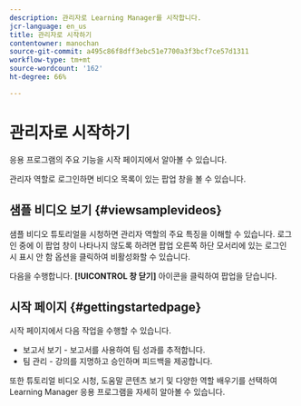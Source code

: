```yaml
---
description: 관리자로 Learning Manager를 시작합니다.
jcr-language: en_us
title: 관리자로 시작하기
contentowner: manochan
source-git-commit: a495c86f8dff3ebc51e7700a3f3bcf7ce57d1311
workflow-type: tm+mt
source-wordcount: '162'
ht-degree: 66%

---
```




# 관리자로 시작하기

응용 프로그램의 주요 기능을 시작 페이지에서 알아볼 수 있습니다.

관리자 역할로 로그인하면 비디오 목록이 있는 팝업 창을 볼 수 있습니다.

## 샘플 비디오 보기 {#viewsamplevideos}

샘플 비디오 튜토리얼을 시청하면 관리자 역할의 주요 특징을 이해할 수 있습니다. 로그인 중에 이 팝업 창이 나타나지 않도록 하려면 팝업 오른쪽 하단 모서리에 있는 로그인 시 표시 안 함 옵션을 클릭하여 비활성화할 수 있습니다.

다음을 수행합니다. **[!UICONTROL 창 닫기]** 아이콘을 클릭하여 팝업을 닫습니다.

<!--![](assets/welcome-videos.png) -->

## 시작 페이지 {#gettingstartedpage}

시작 페이지에서 다음 작업을 수행할 수 있습니다.

* 보고서 보기 - 보고서를 사용하여 팀 성과를 추적합니다.
* 팀 관리 - 강의를 지명하고 승인하며 피드백을 제공합니다.

또한 튜토리얼 비디오 시청, 도움말 콘텐츠 보기 및 다양한 역할 배우기를 선택하여 Learning Manager 응용 프로그램을 자세히 알아볼 수 있습니다.

<!--![](assets/manager-experienceprime.png)-->

